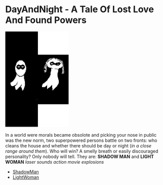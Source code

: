 # DayAndNight - A Tale Of Lost Love And Found Powers

![poster](./../Images/DayAndNightMoviePoster.jpg)

In a world were morals became obsolote and picking your nose in public was the new norm, two superpowered persons battle on two fronts: who cleans the house and whether there should be day or night (*in a close range around them*).
Who will win? A smelly breath or easily discouraged personality? Only nobody will tell.
They are: **SHADOW MAN** and **LIGHT WOMAN** *laser sounds* *action movie explosions*

- [ShadowMan](./../Cast/Heroes/ShadowMan.md)
- [LightWoman](./../Cast/Villains/LightWoman.md)